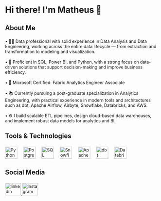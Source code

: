 <h1 align="left">Hi there! I'm Matheus 👋</h1>

###

<h2 align="left">About Me</h2>

###

<p align="left">
• 👨‍💻 Data professional with solid experience in Data Analysis and Data Engineering, working across the entire data lifecycle — from extraction and transformation to modeling and visualization.<br><br>
• 🧠 Proficient in SQL, Power BI, and Python, with a strong focus on data-driven solutions that support decision-making and improve business efficiency.<br><br>
• 📜 Microsoft Certified: Fabric Analytics Engineer Associate<br><br>
• 📚 Currently pursuing a post-graduate specialization in Analytics Engineering, with practical experience in modern tools and architectures such as dbt, Apache Airflow, Airbyte, Snowflake, Databricks, and AWS.<br><br>
• ⚙️ I build scalable ETL pipelines, design cloud-based data warehouses, and implement robust data models for analytics and BI.
</p>

###

<h2 align="left">Tools & Technologies</h2>

###

<div align="left">
  <img src="https://skillicons.dev/icons?i=py" height="40" alt="Python" />
  <img width="12" />
  <img src="https://skillicons.dev/icons?i=postgres" height="40" alt="PostgreSQL" />
  <img width="12" />
  <img src="https://cdn.jsdelivr.net/gh/devicons/devicon/icons/microsoftsqlserver/microsoftsqlserver-plain.svg" height="40" alt="SQL Server" />
  <img width="12" />
  <img src="https://cdn.simpleicons.org/snowflake/29B5E8" height="40" alt="Snowflake" />
  <img width="12" />
  <img src="https://cdn.simpleicons.org/apacheairflow/017CEE" height="40" alt="Apache Airflow" />
  <img width="12" />
  <img src="https://cdn.simpleicons.org/dbt/F25036" height="40" alt="dbt" />
  <img width="12" />
  <img src="https://cdn.simpleicons.org/databricks/E32C1E" height="40" alt="Databricks" />
</div>

###

<h2 align="left">Social Media</h2>

###

<div align="left">
  <a href="https://www.linkedin.com/in/matheusbnc/" target="_blank">
    <img src="https://raw.githubusercontent.com/maurodesouza/profile-readme-generator/master/src/assets/icons/social/linkedin/default.svg" width="52" height="40" alt="linkedin logo" />
  </a>
  <a href="https://www.instagram.com/_matheusbnc" target="_blank">
    <img src="https://raw.githubusercontent.com/maurodesouza/profile-readme-generator/master/src/assets/icons/social/instagram/default.svg" width="52" height="40" alt="instagram logo" />
  </a>
</div>
